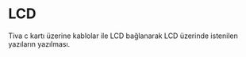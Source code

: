 # LCD

Tiva c kartı üzerine kablolar ile LCD bağlanarak LCD üzerinde istenilen yazıların yazılması.
